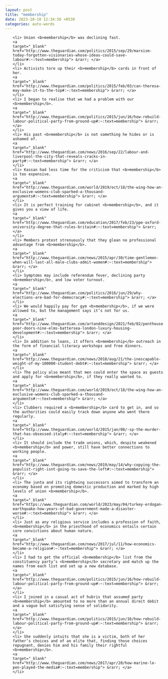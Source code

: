 ```yaml
---
layout: post
title: "membership"
date: 2023-10-10 12:34:56 +0530
categories: auto-words
---
```

<ol>

    <li> Union <b>membership</b> was declining fast.
    <a 
    target="_blank" 
    href="http://www.theguardian.com/politics/2015/sep/29/marxism-today-forgotten-visionaries-whose-ideas-could-save-labour#:~:text=membership"> &rarr; </a>
    </li>
    <li> Activists tore up their <b>membership</b> cards in front of her.
    <a 
    target="_blank" 
    href="http://www.theguardian.com/politics/2015/feb/03/can-theresa-may-make-it-to-the-top#:~:text=membership"> &rarr; </a>
    </li>
    <li> I began to realise that we had a problem with our <b>membership</b>.
    <a 
    target="_blank" 
    href="http://www.theguardian.com/politics/2015/jun/16/how-rebuild-labour-political-party-from-ground-up#:~:text=membership"> &rarr; </a>
    </li>
    <li> His past <b>membership</b> is not something he hides or is ashamed of.
    <a 
    target="_blank" 
    href="http://www.theguardian.com/news/2016/sep/22/labour-and-liverpool-the-city-that-reveals-cracks-in-party#:~:text=membership"> &rarr; </a>
    </li>
    <li> Kassan had less time for the criticism that <b>membership</b> is too expensive.
    <a 
    target="_blank" 
    href="http://www.theguardian.com/world/2019/oct/18/the-wing-how-an-exclusive-womens-club-sparked-a-thousand-arguments#:~:text=membership"> &rarr; </a>
    </li>
    <li> It is perfect training for cabinet <b>membership</b>, and it gives you a view of life.
    <a 
    target="_blank" 
    href="http://www.theguardian.com/education/2017/feb/23/ppe-oxford-university-degree-that-rules-britain#:~:text=membership"> &rarr; </a>
    </li>
    <li> Members protest strenuously that they glean no professional advantage from <b>membership</b>.
    <a 
    target="_blank" 
    href="http://www.theguardian.com/news/2015/apr/30/time-gentlemen-when-will-last-all-male-clubs-admit-women#:~:text=membership"> &rarr; </a>
    </li>
    <li> Symptoms may include referendum fever, declining party <b>membership</b>, and low voter turnout.
    <a 
    target="_blank" 
    href="http://www.theguardian.com/politics/2016/jun/29/why-elections-are-bad-for-democracy#:~:text=membership"> &rarr; </a>
    </li>
    <li> We would happily pay for gym <b>membership</b>, if we were allowed to, but the management says it’s not for us.
    <a 
    target="_blank" 
    href="http://www.theguardian.com/artanddesign/2021/feb/02/penthouses-poor-doors-nine-elms-battersea-london-luxury-housing-development#:~:text=membership"> &rarr; </a>
    </li>
    <li> In addition to loans, it offers <b>membership</b> outreach in the form of financial literacy workshops and free dinners.
    <a 
    target="_blank" 
    href="http://www.theguardian.com/news/2018/aug/21/the-inescapable-weight-of-my-100000-student-debt#:~:text=membership"> &rarr; </a>
    </li>
    <li> The policy also meant that men could enter the space as guests and apply for <b>membership</b>, if they really wanted to.
    <a 
    target="_blank" 
    href="http://www.theguardian.com/world/2019/oct/18/the-wing-how-an-exclusive-womens-club-sparked-a-thousand-arguments#:~:text=membership"> &rarr; </a>
    </li>
    <li> Clubbers required a <b>membership</b> card to get in, and so the authorities could easily track down anyone who went there regularly.
    <a 
    target="_blank" 
    href="http://www.theguardian.com/world/2015/jan/08/-sp-the-murder-that-has-obsessed-italy#:~:text=membership"> &rarr; </a>
    </li>
    <li> It should include the trade unions, which, despite weakened <b>membership</b> and power, still have better connections to working people.
    <a 
    target="_blank" 
    href="http://www.theguardian.com/news/2019/may/14/why-copying-the-populist-right-isnt-going-to-save-the-left#:~:text=membership"> &rarr; </a>
    </li>
    <li> The junta and its rightwing successors aimed to transform an economy based on promoting domestic production and marked by high levels of union <b>membership</b>.
    <a 
    target="_blank" 
    href="https://www.theguardian.com/world/2023/may/04/turkey-erdogan-earthquake-how-years-of-bad-government-made-a-disaster-worse#:~:text=membership"> &rarr; </a>
    </li>
    <li> Just as any religious service includes a profession of faith, <b>membership</b> in the priesthood of economics entails certain core convictions about human nature.
    <a 
    target="_blank" 
    href="http://www.theguardian.com/news/2017/jul/11/how-economics-became-a-religion#:~:text=membership"> &rarr; </a>
    </li>
    <li> I had to get the official <b>membership</b> list from the constituency party’s <b>membership</b> secretary and match up the names from each list and set up a new database.
    <a 
    target="_blank" 
    href="http://www.theguardian.com/politics/2015/jun/16/how-rebuild-labour-political-party-from-ground-up#:~:text=membership"> &rarr; </a>
    </li>
    <li> I joined in a casual act of hubris that assumed party <b>membership</b> amounted to no more than an annual direct debit and a vague but satisfying sense of solidarity.
    <a 
    target="_blank" 
    href="http://www.theguardian.com/politics/2015/jun/16/how-rebuild-labour-political-party-from-ground-up#:~:text=membership"> &rarr; </a>
    </li>
    <li> She suddenly intuits that she is a victim, both of her father’s choices and of an elite that, finding those choices repugnant, denies him and his family their rightful <b>membership</b>.
    <a 
    target="_blank" 
    href="http://www.theguardian.com/news/2017/apr/20/how-marine-le-pen-played-the-media#:~:text=membership"> &rarr; </a>
    </li>